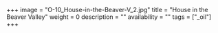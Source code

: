 +++
image = "O-10_House-in-the-Beaver-V_2.jpg"
title = "House in the Beaver Valley"
weight = 0
description = ""
availability = ""
tags = ["_oil"]
+++
